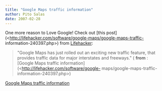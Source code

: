 ```yaml
---
title: "Google Maps traffic information"
author: Pito Salas
date: 2007-02-28
---
```




One more reason to Love Google! Check out [this
post](<http://lifehacker.com/software/google-maps/google-maps-traffic-
information-240397.php>) from [Lifehacker](<http://www.lifehacker.com>):

> "Google Maps has just rolled out an exciting new traffic feature, that
> provides traffic data for major interstates and freeways." ( **from** :
> [Google Maps traffic information](<http://lifehacker.com/software/google-
> maps/google-maps-traffic-information-240397.php>)


[Google Maps traffic information](None)

